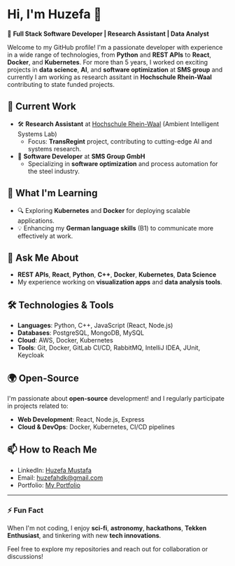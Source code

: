 # Hi, I'm Huzefa 👋  
🚀 **Full Stack Software Developer | Research Assistant | Data Analyst**  

Welcome to my GitHub profile! I'm a passionate developer with experience in a wide range of technologies, from **Python** and **REST APIs** to **React**, **Docker**, and **Kubernetes**. For more than 5 years, I worked on exciting projects in **data science**, **AI**, and **software optimization** at **SMS group** and currently I am working as research assitant in **Hochschule Rhein-Waal** contributing to state funded projects.

## 🔭 Current Work
- 🛠️ **Research Assistant** at [Hochschule Rhein-Waal](https://transform-hsrw.org/was-ist-transregint/das-team/) (Ambient Intelligent Systems Lab)  
  - Focus: **TransRegint** project, contributing to cutting-edge AI and systems research.
- 🚀 **Software Developer** at **SMS Group GmbH**  
  - Specializing in **software optimization** and process automation for the steel industry.

## 🌱 What I'm Learning
- 🔍 Exploring **Kubernetes** and **Docker** for deploying scalable applications.
- 💡 Enhancing my **German language skills** (B1) to communicate more effectively at work.

## 💬 Ask Me About
- **REST APIs**, **React**, **Python**, **C++**, **Docker**, **Kubernetes**, **Data Science**
- My experience working on **visualization apps** and **data analysis tools**.

## 🛠️ Technologies & Tools
- **Languages**: Python, C++, JavaScript (React, Node.js)
- **Databases**: PostgreSQL, MongoDB, MySQL
- **Cloud**: AWS, Docker, Kubernetes
- **Tools**: Git, Docker, GitLab CI/CD, RabbitMQ, IntelliJ IDEA, JUnit, Keycloak

## 🌍 Open-Source
I'm passionate about **open-source** development! and I regularly participate in projects related to:
- **Web Development**: React, Node.js, Express
- **Cloud & DevOps**: Docker, Kubernetes, CI/CD pipelines

## 📫 How to Reach Me
- LinkedIn: [Huzefa Mustafa](https://www.linkedin.com/in/huzefamustafa)
- Email: huzefahdk@gmail.com  
- Portfolio: [My Portfolio](#)

---

### ⚡ Fun Fact
When I'm not coding, I enjoy **sci-fi**, **astronomy**, **hackathons**, **Tekken Enthusiast**, and tinkering with new **tech innovations**.

Feel free to explore my repositories and reach out for collaboration or discussions!
